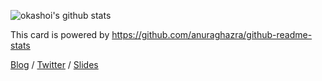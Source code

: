 ![okashoi's github stats](https://github-readme-stats.vercel.app/api?username=okashoi&count_private=true&show_icons=true)

This card is powered by https://github.com/anuraghazra/github-readme-stats

[Blog](https://blog.okashoi.net/) / [Twitter](https://twitter.com/okashoi) / [Slides](https://www.slideshare.net/ShoheiOkada)
